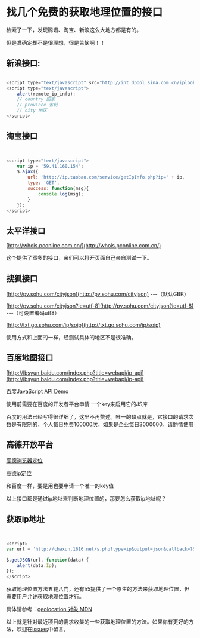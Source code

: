 找几个免费的获取地理位置的接口
==========================

检索了一下，发现腾讯、淘宝、新浪这么大地方都是有的。

但是准确定却不是很理想，很是苦恼啊！！

## 新浪接口:

```javascript

<script type="text/javascript" src="http://int.dpool.sina.com.cn/iplookup/iplookup.php?format=js"></script>
<script type="text/javascript">
	alert(remote_ip_info);
	// country 国家
	// province 省份
	// city 地区
</script>


```

## 淘宝接口

```javascript


<script type="text/javascript">
	var ip = '59.41.160.154';
	$.ajax({
		url: 'http://ip.taobao.com/service/getIpInfo.php?ip=' + ip,
		type: 'GET',
		success: function(msg){
			console.log(msg);
		}
	});
</script>


```

## 太平洋接口

[http://whois.pconline.com.cn/](http://whois.pconline.com.cn/)

这个提供了蛮多的接口，亲们可以打开页面自己亲自测试一下。

## 搜狐接口

[http://pv.sohu.com/cityjson](http://pv.sohu.com/cityjson) ---（默认GBK）

[http://pv.sohu.com/cityjson?ie=utf-8](http://pv.sohu.com/cityjson?ie=utf-8) ---（可设置编码utf8）

[http://txt.go.sohu.com/ip/soip](http://txt.go.sohu.com/ip/soip)

使用方式和上面的一样，经测试具体的地区不是很准确。

## 百度地图接口

[http://lbsyun.baidu.com/index.php?title=webapi/ip-api](http://lbsyun.baidu.com/index.php?title=webapi/ip-api)

[百度JavaScript API Demo](http://lbsyun.baidu.com/jsdemo.htm#a1_2)

使用前需要在百度的开发者平台申请 一个key来启用它的JS库

百度的用法已经写得很详细了，这里不再赘述。唯一的缺点就是，它接口的请求次数是有限制的，个人每日免费100000次，如果是企业每日3000000。请酌情使用

## 高德开放平台

[高德浏览器定位](http://lbs.amap.com/api/javascript-api/example/location/browser-location)

[高德ip定位](http://lbs.amap.com/api/javascript-api/example/location/get-city-name-by-ip-location)

和百度一样，要是用也要申请一个唯一的key值

以上接口都是通过ip地址来判断地理位置的，那要怎么获取ip地址呢？

## 获取ip地址

```javascript


<script>
var url = 'http://chaxun.1616.net/s.php?type=ip&output=json&callback=?&_=' + Math.random();

$.getJSON(url, function(data) {
    alert(data.Ip);
});
</script>

```

获取地理位置方法五花八门，还有h5提供了一个原生的方法来获取地理位置，但需要用户允许获取地理位置才行。

具体请参考：[geolocation 对象 MDN](https://developer.mozilla.org/zh-CN/docs/Web/API/Geolocation/Using_geolocation)

以上就是针对最近项目的需求收集的一些获取地理位置的方法。如果你有更好的方法，欢迎在[issues](https://github.com/smileyby/getAddress/issues)中留言。

